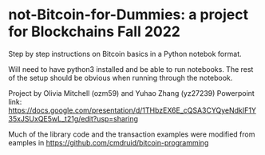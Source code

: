 # not-Bitcoin-for-Dummies: a project for Blockchains Fall 2022
 
Step by step instructions on Bitcoin basics in a Python notebok format.

Will need to have python3 installed and be able to run notebooks.
The rest of the setup should be obvious when running through the notebook.

Project by Olivia Mitchell (ozm59) and Yuhao Zhang (yz27239)
Powerpoint link: https://docs.google.com/presentation/d/1THbzEX6E_cQSA3CYQyeNdkIF1Y35xJSUxQE5wL_t21g/edit?usp=sharing

Much of the library code and the transaction examples were modified from eamples in https://github.com/cmdruid/bitcoin-programming
